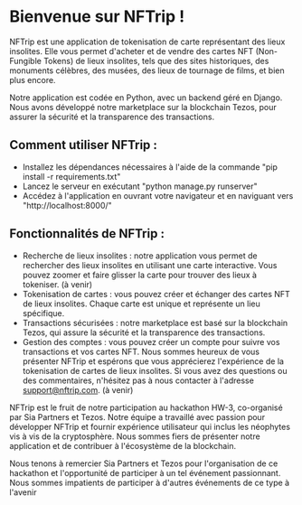 # Bienvenue sur NFTrip !

NFTrip est une application de tokenisation de carte représentant des lieux insolites. Elle vous permet d'acheter et de vendre des cartes NFT (Non-Fungible Tokens) de lieux insolites, tels que des sites historiques, des monuments célèbres, des musées, des lieux de tournage de films, et bien plus encore.

Notre application est codée en Python, avec un backend géré en Django. Nous avons développé notre marketplace sur la blockchain Tezos, pour assurer la sécurité et la transparence des transactions.

## Comment utiliser NFTrip :

- Installez les dépendances nécessaires à l'aide de la commande "pip install -r requirements.txt"
- Lancez le serveur en exécutant "python manage.py runserver"
- Accédez à l'application en ouvrant votre navigateur et en naviguant vers "http://localhost:8000/"

## Fonctionnalités de NFTrip :

- Recherche de lieux insolites : notre application vous permet de rechercher des lieux insolites en utilisant une carte interactive. Vous pouvez zoomer et faire glisser la carte pour trouver des lieux à tokeniser. (à venir)
- Tokenisation de cartes : vous pouvez créer et échanger des cartes NFT de lieux insolites. Chaque carte est unique et représente un lieu spécifique.
- Transactions sécurisées : notre marketplace est basé sur la blockchain Tezos, qui assure la sécurité et la transparence des transactions.
- Gestion des comptes : vous pouvez créer un compte pour suivre vos transactions et vos cartes NFT.
Nous sommes heureux de vous présenter NFTrip et espérons que vous apprécierez l'expérience de la tokenisation de cartes de lieux insolites. Si vous avez des questions ou des commentaires, n'hésitez pas à nous contacter à l'adresse support@nftrip.com. (à venir)

NFTrip est le fruit de notre participation au hackathon HW-3, co-organisé par Sia Partners et Tezos.
Notre équipe a travaillé avec passion pour développer NFTrip et fournir expérience utilisateur qui inclus les néophytes vis à vis de la cryptosphère. Nous sommes fiers de présenter notre application et de contribuer à l'écosystème de la blockchain.

Nous tenons à remercier Sia Partners et Tezos pour l'organisation de ce hackathon et l'opportunité de participer à un tel événement passionnant. Nous sommes impatients de participer à d'autres événements de ce type à l'avenir
